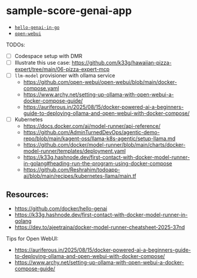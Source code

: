 # sample-score-genai-app

- [`hello-genai-in-go`](./hello-genai-in-go/)
- [`open-webui`](./open-webui/)

TODOs:
- [ ] Codespace setup with DMR
- [ ] Illustrate this use case: https://github.com/k33g/hawaiian-pizza-expert/tree/main/06-pizza-expert-mcp
- [ ] `llm-model` provisioner with ollama service
  - https://github.com/open-webui/open-webui/blob/main/docker-compose.yaml
  - https://www.archy.net/setting-up-ollama-with-open-webui-a-docker-compose-guide/
  - https://auriferous.in/2025/08/15/docker-powered-ai-a-beginners-guide-to-deploying-ollama-and-open-webui-with-docker-compose/
- [ ] Kubernetes
  - https://docs.docker.com/ai/model-runner/api-reference/
  - https://github.com/AdminTurnedDevOps/agentic-demo-repo/blob/main/kagent-oss/llama-k8s-agentic/setup-llama.md
  - https://github.com/docker/model-runner/blob/main/charts/docker-model-runner/templates/deployment.yaml
  - https://k33g.hashnode.dev/first-contact-with-docker-model-runner-in-golang#heading-run-the-program-using-docker-compose
  - https://github.com/Reshrahim/todoapp-ai/blob/main/recipes/kubernetes-llama/main.tf

## Resources:

- https://github.com/docker/hello-genai
- https://k33g.hashnode.dev/first-contact-with-docker-model-runner-in-golang
- https://dev.to/ajeetraina/docker-model-runner-cheatsheet-2025-37nd

Tips for Open WebUI:
- https://auriferous.in/2025/08/15/docker-powered-ai-a-beginners-guide-to-deploying-ollama-and-open-webui-with-docker-compose/
- https://www.archy.net/setting-up-ollama-with-open-webui-a-docker-compose-guide/
